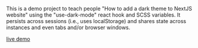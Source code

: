 This is a demo project to teach people "How to add a dark theme to NextJS website" using the "use-dark-mode" react hook and SCSS variables. It persists across sessions (i.e., uses localStorage) and shares state across instances and even tabs and/or browser windows.

[live demo](https://dark-mode-in-nextjs-b2awd4189.vercel.app/)
